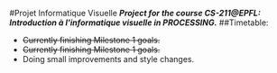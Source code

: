 #Projet Informatique Visuelle
**_Project for the course CS-211@EPFL: Introduction à l'informatique visuelle in PROCESSING._**
##Timetable:
- ~~Currently finishing Milestone 1 goals.~~
- ~~Currently finishing Milestone 1 goals.~~
- Doing small improvements and style changes.


